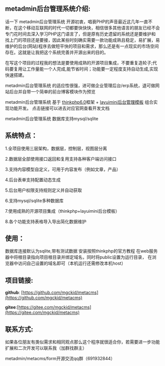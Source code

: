 ## metadmin后台管理系统介绍:
话一下 metadmin后台管理系统 开源初衷，唱衰PHP的声音最近这几年一直不断，在这个移动互联网的时代一切都要快快快，相信很多其他语言的朋友已经不会专门花时间去深入学习PHP这门语言了，但是原有历史遗留的系统还是要维护和找上门的项目还是要接，因此某些时刻确实需要一款功能成熟且稳定，易扩展，易维护的后台(网站)程序去做短平快的项目和需求，那么还是有一点现实的市场空间存在。这就是让我把这个系统完善并开源出来的目的。

在写这个项目的过程我的想法是要使用成熟的开源项目集成，不要重复造轮子;代码要复用让工作量能一个人完成,能节省时间；功能要一定程度支持自动生成,实现快速搭建。

metadmin后台管理系统 的适应性很强，进可做企业管理后台/erp系统，退可做网站后台并自带一个简单的前台博客模块作为预览

metadmin后台管理系统 基于 [thinkphp6.0](https://www.kancloud.cn/manual/thinkphp6_0/1037479)框架 + [layuimini后台管理模板](http://layuimini.99php.cn/docs/index.html)  组合实现功能开发。 点击链接可以进去对应官网查看开发文档

metadmin后台管理系统 数据库支持mysql/sqlite



## 系统特点：

1.全项目使用三层架构，数据层，控制层，视图层分离

2.数据层全部使用接口返回和复用支持各种客户端访问接口

3.支持内容模型自定义，可用于内容发布（例如文章，产品）

4.后台表单支持配置动态生成

5.后台用户权限支持规则定义并自动获取

6.支持mysql/sqlite多种数据库

7.使用成熟的开源项目集成（thinkphp+layuimini后台模板）

8.各个功能支持表格导入导出简化数据维护



## 使用：

数据库连接默认为sqlite,带有测试数据
安装按照thinkphp的官方教程  在web服务器中将根目录指向项目根目录并绑定域名，同时将public设置为运行目录，
在浏览器中访问自己设置的域名即可（本机运行还需修改本机host）




## 项目链接:

**github**: [https://github.com/mgckid/metacms](https://github.com/mgckid/metacms)

**gitee**:[https://gitee.com/mgckid/metacms](https://gitee.com/mgckid/metacms)




## 联系方式:

如果各位朋友有类似需求和相同观点那么这个程序就很适合你，若需要进一步功能扩展和二次开发可以联系我（加群找群主）

metadmin/metacms/form开源交流qq群（691932844）